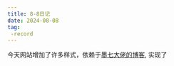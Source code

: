 ```yaml
---
title: 8-8日记
date: 2024-08-08
tag:
 -record
---
```

今天网站增加了许多样式，依赖于[墨七大佬的博客](https://blog.mo7.cc/),
实现了
